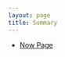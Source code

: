 ```yaml
---
layout: page
title: Summary
---
```


* [Now Page][6b6bcab8]

  [6b6bcab8]: http://moo99.space/now/ "Now Page"
